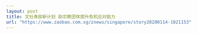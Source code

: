 ```yaml
---
layout: post
title: 文社青部新计划 助宗教团体提升危机应对能力
url: "https://www.zaobao.com.sg/znews/singapore/story20200114-1021153"
---
```

